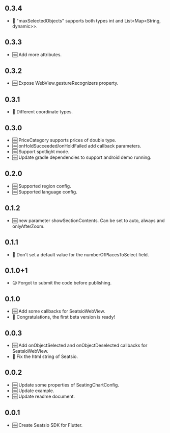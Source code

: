 
## 0.3.4
* 🐞 "maxSelectedObjects" supports both types int and List<Map<String, dynamic>>.

## 0.3.3
* 🆕 Add more attributes.

## 0.3.2
* 🆕 Expose WebView.gestureRecognizers property.

## 0.3.1
* 🐞 Different coordinate types.

## 0.3.0
* 🆕 PriceCategory supports prices of double type.
* 🆕 onHoldSucceeded/onHoldFailed add callback parameters.
* 🆕 Support spotlight mode.
* 🆕 Update gradle dependencies to support android demo running.

## 0.2.0
* 🆕 Supported region config.
* 🆕 Supported language config.

## 0.1.2
* 🆕 new parameter showSectionContents. Can be set to auto, always and onlyAfterZoom.

## 0.1.1
* 🐞 Don't set a default value for the numberOfPlacesToSelect field.

## 0.1.0+1
* 😥 Forgot to submit the code before publishing.

## 0.1.0
* 🆕 Add some callbacks for SeatsioWebView.
* 🎉 Congratulations, the first beta version is ready!

## 0.0.3
* 🆕 Add onObjectSelected and onObjectDeselected callbacks for SeatsioWebView.
* 🐞 Fix the html string of Seatsio.

## 0.0.2
* 🆕 Update some properties of SeatingChartConfig.
* 🆕 Update example.
* 🆕 Update readme document.

## 0.0.1
* 🆕 Create Seatsio SDK for Flutter.
